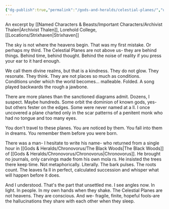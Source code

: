 ```yaml
---
{"dg-publish":true,"permalink":"/gods-and-heralds/celestial-planes/","updated":"2025-06-09T21:18:17.340+01:00"}
---
```



An excerpt by [[Named Characters & Beasts/Important Characters/Archivist Thalen\|Archivist Thalen]], Lorehold College, [[Locations/Strixhaven\|Strixhaven]]

The sky is not where the heavens begin. That was my first mistake. Or perhaps my third. The Celestial Planes are not above us- they are behind things. Behind time, behind thought. Behind the noise of reality if you press your ear to it hard enough.

We call them divine realms, but that is a kindness. They do not glow. They resonate. They think. They are not places so much as conditions. Conditions under which the world becomes... malleable. Folded. A song played backwards the rough a jawbone.

There are more planes than the sanctioned diagrams admit. Dozens, I suspect. Maybe hundreds. Some orbit the dominion of known gods, yes- but others fester on the edges. Some were never named at a ll. I once uncovered a plane charted only in the scar patterns of a penitent monk who had no tongue and too many eyes.

You don't travel to these planes. You are noticed by them. You fall into them in dreams. You remember them before you were born.

There was a man- I hesitate to write his name- who returned from a single hour in [[Gods & Heralds/Chronovorus/The Black Woods\|The Black Woods]] of [[Gods & Heralds/Chronovorus/Chronovorus\|Chronovorus]]. He brought no journals, only carvings made from his own mola rs. He insisted the trees there keep time. Not metaphorically. Literally. The bark
pulses. The roots count. The leaves fa ll in perfect, calculated succession and whisper what will happen before it does.

And I understood. That's the part that unsettled me. I see angles now. In light. In people. In my own hands when they shake. The Celestial Planes are not heavens. They are conscious. And we- fragile, finite, hopeful fools-are the hallucinations they share with each other
when they sleep. 